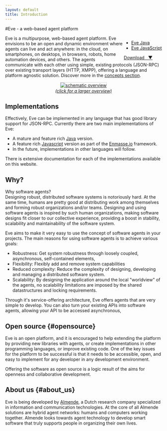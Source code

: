 ```yaml
---
layout: default
title: Introduction
---
```


#Eve - a web-based agent platform


<div style="float: right;">
    <div id="dropdown-1" class="dropdown dropdown-tip">
        <ul class="dropdown-menu">
            <li><a href="implementations/java/introduction.html#Maven">Eve Java</a></li>
            <li><a href="implementations/javascript/introduction.html#install">Eve JavaScript</a></li>
        </ul>
    </div>
    <a class="download" href="#" title="Download Eve" data-dropdown="#dropdown-1">Download &nbsp; &#x25BC;</a>
</div>

Eve is a multipurpose, web-based agent platform.
Eve envisions to be an open and dynamic environment where agents can live and
act anywhere: in the cloud, on smartphones, on desktops, in browsers, robots,
home automation devices, and others. The agents communicate with each other using simple, existing protocols
(JSON-RPC) over existing transport layers (HTTP, XMPP), offering a language and platform agnostic solution.
Discover more in the [concepts section](concepts/introduction.html).

<div style="text-align: center;">
    <a href="img/eve_overview.png" data-lightbox="eve_overview" target="_blank">
        <img src="img/eve_overview_small.png" alt="schematic overview" title="Click for a larger view"
            style="border: 1px solid lightgray;">
        <br>
        <i>(click for a larger overview)</i>
    </a>

</div>

## Implementations

Effectively, Eve can be implemented in any language that has good library support for JSON-RPC.
Currently there are two main implementations of Eve:

- A mature and feature rich [Java](implementations/java/introduction.html) version.
- A feature rich [Javascript](implementations/javascript/introduction.html) version as part of the [Enmasse.io](https://github.com/enmasseio/evejs) framework.
- In the future, implementations in other languages will follow.

There is extensive documentation for each of the implementations available on this website.

## Why?
<div class="Evehighlight">
<span>Why software agents?</span><br>
Designing robust, distributed software systems is notoriously hard. At the same time, humans are pretty good at distributing work among themselves and forming robust organizations and/or teams. Designing and using software agents is inspired by such human organizations, making software designs fit closer to our collective experience, providing a boost in stability, scalability and maintainability of the software system.
</div>

Eve aims to make it very easy to use the concept of software agents in your projects. The main reasons for using software agents is to achieve various goals:

- Robustness: Get system robustness through loosely coupled, asynchronous, self-contained elements, 
- Flexibility: Flexibly add and remove system capabilities
- Reduced complexity: Reduce the complexity of designing, developing and managing a distributed software system.
- Scalability: By designing the application around the local \"worldview\" of the agents, no scalability limitations are imposed by the shared datastructures and locking requirements.

Through it\'s service-offering architecture, Eve offers agents that are very simple to develop. You can also turn your existing APIs into software agents, allowing your API to be accessed asynchronous, 


## Open source {#opensource}

Eve is an open platform, and it is encouraged to help extending the
platform by providing new libraries with agents, or create implementations in
other programming languages, or improve existing code.
One of the key issues for the platform to be successful is that it needs to be
accessible, open, and easy to implement for any developer in any development
environment.

Offering the software as open source is a logic result of the aims for
openness and collaborative development.


## About us {#about_us}

Eve is being developed by [Almende](http://www.almende.com),
a Dutch research company specialized in information and communication technologies.
At the core of all Almende solutions are hybrid agent networks: humans and computers working together.
Almende looks towards agent technology to develop smart software that truly supports people in organizing their own lives.



